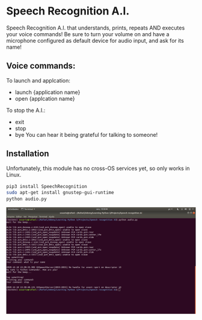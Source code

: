 # Speech Recognition A.I.

Speech Recognition A.I. that understands, prints, repeats AND executes your voice commands!
Be sure to turn your volume on and have a microphone configured as default device for audio input, and ask for its name!

## Voice commands:
To launch and applcation:
- launch {application name}
- open {applcation name}

To stop the A.I.:
- exit
- stop
- bye
You can hear it being grateful for talking to someone!

## Installation
Unfortunately, this module has no cross-OS services yet, so only works in Linux.

```bash
pip3 install SpeechRecognition
sudo apt-get install gnustep-gui-runtime
python audio.py
```

![alt-text](terminal-example.png)
